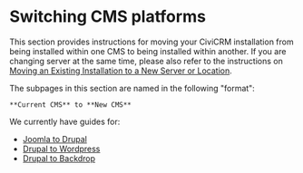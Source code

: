 # Switching CMS platforms

This section provides instructions for moving your CiviCRM installation from being installed within one CMS to being installed within another.  If you are changing server at the same time, please also refer to the instructions on [Moving an Existing Installation to a New Server or Location](/misc/switch-servers.md).

The subpages in this section are named in the following "format": 

    **Current CMS** to **New CMS**

We currently have guides for:

 * [Joomla to Drupal](/misc/switching-cms/joomla-to-drupal.md)
 * [Drupal to Wordpress](/misc/switching-cms/drupal-to-wordpress.md)
 * [Drupal to Backdrop](/misc/switching-cms/drupal-to-backdrop.md)
